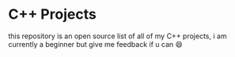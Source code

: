 # C++ Projects
this repository is an open source list of all of my C++ projects, i am currently a beginner but give me feedback if u can 😄
